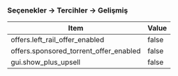 ### Seçenekler -> Tercihler -> Gelişmiş ###


Item     | Value
-------- | ---
offers.left_rail_offer_enabled | false
offers.sponsored_torrent_offer_enabled    | false
gui.show_plus_upsell     | false

